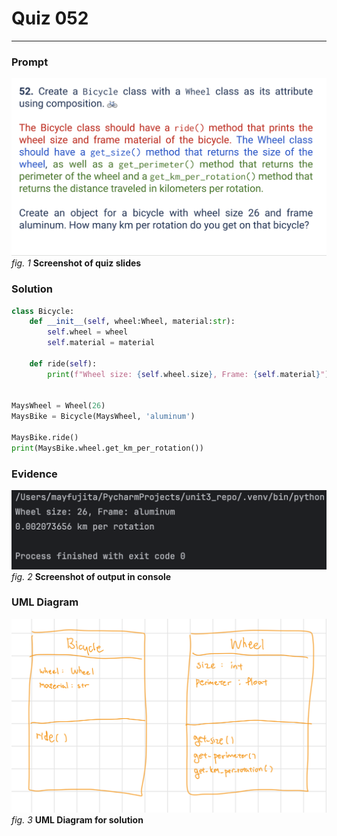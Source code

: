 # Quiz 052
<hr>

### Prompt
![](images/quiz_052_slide.png)
*fig. 1* **Screenshot of quiz slides**

### Solution
```.py
class Bicycle:
    def __init__(self, wheel:Wheel, material:str):
        self.wheel = wheel
        self.material = material

    def ride(self):
        print(f"Wheel size: {self.wheel.size}, Frame: {self.material}")


MaysWheel = Wheel(26)
MaysBike = Bicycle(MaysWheel, 'aluminum')

MaysBike.ride()
print(MaysBike.wheel.get_km_per_rotation())
```

### Evidence
![](images/quiz_052_evidence.png)
*fig. 2* **Screenshot of output in console**

### UML Diagram
![](images/quiz_052_diagram.jpeg)
*fig. 3* **UML Diagram for solution**